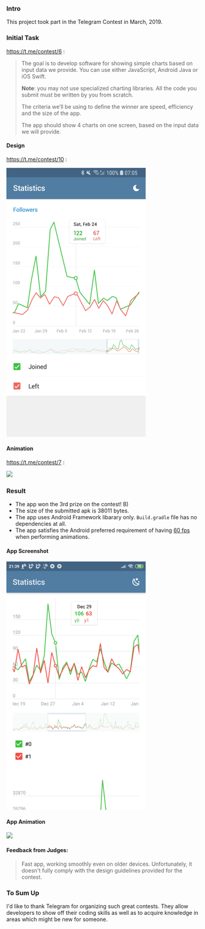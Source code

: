 ### Intro
This project took part in the Telegram Contest in March, 2019.

### Initial Task
https://t.me/contest/6 :
> The goal is to develop software for showing simple charts based on input data we provide. You can use either JavaScript, Android Java or iOS Swift.
>
> **Note**: you may not use specialized charting libraries. All the code you submit must be written by you from scratch.
>
> The criteria we’ll be using to define the winner are speed, efficiency and the size of the app.
>
> The app should show 4 charts on one screen, based on the input data we will provide.

#### Design
https://t.me/contest/10 :

<img src="/docs/design_provided.png">

#### Animation
https://t.me/contest/7 :

<img src="/docs/animation_provided.gif">

### Result
* The app won the 3rd prize on the contest! B)
* The size of the submitted apk is 38011 bytes. 
* The app uses Android Framework libarary only. `Build.gradle` file has no dependencies at all.
* The app satisfies the Android preferred requirement of having [60 fps](https://www.youtube.com/watch?v=CaMTIgxCSqU) when performing animations.

#### App Screenshot
<img src="/docs/design_implemented.png">

#### App Animation
<img src="/docs/animation_implemented.gif">

#### Feedback from Judges:
> Fast app, working smoothly even on older devices. Unfortunately, it doesn't fully comply with the design guidelines provided for the contest.

### To Sum Up
I'd like to thank Telegram for organizing such great contests. They allow developers to show off their coding skills as well as to acquire knowledge in areas which might be new for someone.